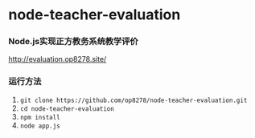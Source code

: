# node-teacher-evaluation
### Node.js实现正方教务系统教学评价
http://evaluation.op8278.site/

### 运行方法  
1. `git clone https://github.com/op8278/node-teacher-evaluation.git`  
2. `cd node-teacher-evaluation`  
3. `npm install`  
4. `node app.js`  
